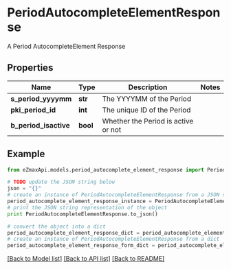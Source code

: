 # PeriodAutocompleteElementResponse

A Period AutocompleteElement Response

## Properties
Name | Type | Description | Notes
------------ | ------------- | ------------- | -------------
**s_period_yyyymm** | **str** | The YYYYMM of the Period | 
**pki_period_id** | **int** | The unique ID of the Period | 
**b_period_isactive** | **bool** | Whether the Period is active or not | 

## Example

```python
from eZmaxApi.models.period_autocomplete_element_response import PeriodAutocompleteElementResponse

# TODO update the JSON string below
json = "{}"
# create an instance of PeriodAutocompleteElementResponse from a JSON string
period_autocomplete_element_response_instance = PeriodAutocompleteElementResponse.from_json(json)
# print the JSON string representation of the object
print PeriodAutocompleteElementResponse.to_json()

# convert the object into a dict
period_autocomplete_element_response_dict = period_autocomplete_element_response_instance.to_dict()
# create an instance of PeriodAutocompleteElementResponse from a dict
period_autocomplete_element_response_form_dict = period_autocomplete_element_response.from_dict(period_autocomplete_element_response_dict)
```
[[Back to Model list]](../README.md#documentation-for-models) [[Back to API list]](../README.md#documentation-for-api-endpoints) [[Back to README]](../README.md)


